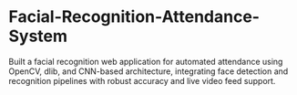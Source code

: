 # Facial-Recognition-Attendance-System
Built a facial recognition web application for automated attendance using OpenCV, dlib, and CNN-based architecture, integrating face detection and recognition pipelines with robust accuracy and live video feed support.
